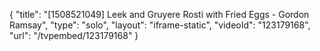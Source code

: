 {
    "title": "[1508521049] Leek and Gruyere Rosti with Fried Eggs - Gordon Ramsay",
    "type": "solo",
    "layout": "iframe-static",
    "videoId": "123179168",
    "url": "\/tvpembed\/123179168"
}